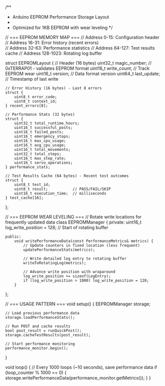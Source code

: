 /**
 * Arduino EEPROM Performance Storage Layout
 * 
 * Optimized for 1KB EEPROM with wear leveling
 */

// === EEPROM MEMORY MAP ===
// Address 0-15: Configuration header
// Address 16-31: Error history (recent errors)  
// Address 32-63: Performance statistics
// Address 64-127: Test results cache
// Address 128-1023: Rotating log buffer

struct EEPROMLayout {
    // Header (16 bytes)
    uint32_t magic_number;     // 0xTERRAP01 - validates EEPROM format
    uint16_t write_count;      // Track EEPROM wear
    uint16_t version;          // Data format version
    uint64_t last_update;      // Timestamp of last write
    
    // Error History (16 bytes) - Last 8 errors
    struct {
        uint8_t error_code;
        uint8_t context_id;
    } recent_errors[8];
    
    // Performance Stats (32 bytes)
    struct {
        uint32_t total_runtime_hours;
        uint16_t successful_posts;
        uint16_t failed_posts;
        uint16_t emergency_stops;
        uint16_t max_cpu_usage;
        uint16_t avg_cpu_usage;
        uint16_t total_movements;
        uint32_t total_steps;
        uint16_t max_step_rate;
        uint16_t servo_operations;
    } performance_stats;
    
    // Test Results Cache (64 bytes) - Recent test outcomes
    struct {
        uint8_t test_id;
        uint8_t result;           // PASS/FAIL/SKIP
        uint16_t execution_time;  // milliseconds
    } test_cache[16];
};

// === EEPROM WEAR LEVELING ===
// Rotate write locations for frequently updated data
class EEPROMManager {
    private:
        uint16_t log_write_position = 128;  // Start of rotating buffer
        
    public:
        void writePerformanceData(const PerformanceMetrics& metrics) {
            // Update counters in fixed location (less frequent)
            updatePerformanceStats(metrics);
            
            // Write detailed log entry to rotating buffer
            writeToRotatingLog(metrics);
            
            // Advance write position with wraparound
            log_write_position += sizeof(LogEntry);
            if (log_write_position > 1000) log_write_position = 128;
        }
};

// === USAGE PATTERN ===
void setup() {
    EEPROMManager storage;
    
    // Load previous performance data
    storage.loadPerformanceStats();
    
    // Run POST and cache results
    bool post_result = runQuickPost();
    storage.cacheTestResults(post_result);
    
    // Start performance monitoring
    performance_monitor.begin();
}

void loop() {
    // Every 1000 loops (~10 seconds), save performance data
    if (loop_counter % 1000 == 0) {
        storage.writePerformanceData(performance_monitor.getMetrics());
    }
}